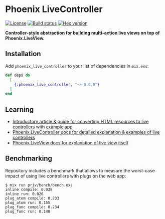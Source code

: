 # Phoenix LiveController

[![License](https://img.shields.io/github/license/karolsluszniak/phoenix_live_controller.svg)](https://github.com/karolsluszniak/phoenix_live_controller/blob/master/LICENSE.md)
[![Build status](https://img.shields.io/travis/karolsluszniak/phoenix_live_controller/master.svg)](https://travis-ci.org/karolsluszniak/phoenix_live_controller)
[![Hex version](https://img.shields.io/hexpm/v/phoenix_live_controller.svg)](https://hex.pm/packages/phoenix_live_controller)

**Controller-style abstraction for building multi-action live views on top of Phoenix.LiveView.**

## Installation

Add `phoenix_live_controller` to your list of dependencies in `mix.exs`:

```elixir
def deps do
  [
    {:phoenix_live_controller, "~> 0.6.0"}
  ]
end
```

## Learning

- [Introductory article & guide for converting HTML resources to live controllers](http://cloudless.studio/articles/51-controller-style-approach-to-liveview-resources) with [example app](https://github.com/karolsluszniak/phoenix_live_controller_example_app)
- [Phoenix.LiveController docs for detailed explanation & examples of live controllers](https://hexdocs.pm/phoenix_live_controller)
- [Phoenix.LiveView docs for explanation of live view itself](https://hexdocs.pm/phoenix_live_view)

## Benchmarking

Repository includes a benchmark that allows to measure the worst-case impact of using live controllers with plugs on the web app:

```
$ mix run priv/bench/bench.exs
inline compile: 0.038
inline run: 0.026
plug_atom compile: 0.233
plug_atom run: 0.155
plug_func compile: 0.234
plug_func run: 0.148
```
